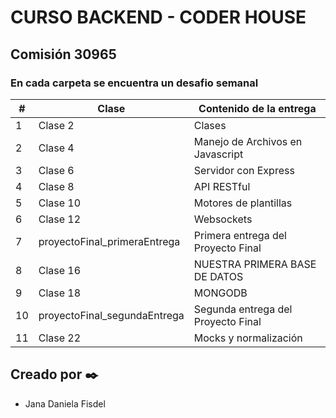 # CURSO BACKEND - CODER HOUSE

## Comisión 30965

### En cada carpeta se encuentra un desafio semanal


| # | Clase |Contenido de la entrega|
| ------| ----------- | ------------- |
| 1 | Clase 2  | Clases |
| 2 | Clase 4  | Manejo de Archivos en Javascript |
| 3 | Clase 6  | Servidor con Express |
| 4 | Clase 8  | API RESTful |
| 5 | Clase 10 | Motores de plantillas |
| 6 | Clase 12 | Websockets | 
| 7 | proyectoFinal_primeraEntrega| Primera entrega del Proyecto Final | 
| 8 | Clase 16 | NUESTRA PRIMERA BASE DE DATOS | 
| 9 | Clase 18 | MONGODB |
|10 | proyectoFinal_segundaEntrega| Segunda entrega del Proyecto Final |
|11 | Clase 22 | Mocks y normalización |


## Creado por ✒️
- Jana Daniela Fisdel